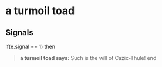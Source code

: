 # a turmoil toad


## Signals

if(e.signal == 1) then


>**a turmoil toad says:** Such is the will of Cazic-Thule!
end
